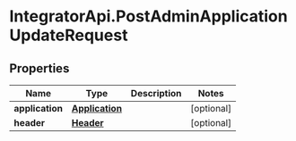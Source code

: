 # IntegratorApi.PostAdminApplicationUpdateRequest

## Properties

Name | Type | Description | Notes
------------ | ------------- | ------------- | -------------
**application** | [**Application**](Application.md) |  | [optional] 
**header** | [**Header**](Header.md) |  | [optional] 


